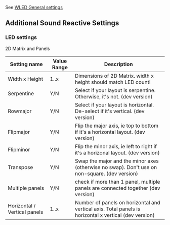 See [WLED General settings](https://github.com/aircoookie/WLED/wiki/Settings)

## Additional Sound Reactive Settings

### LED settings

2D Matrix and Panels

Setting name | Value Range | Description
|---|---|---|
Width x Height | 1..x | Dimensions of 2D Matrix. width x height should match LED count!
Serpentine | Y/N | Select if your layout is serpentine. Otherwise, it's not. (dev version)
Rowmajor| Y/N | Select if your layout is horizontal. De-select if it's vertical. (dev version)
Flipmajor| Y/N | Flip the major axis, ie top to bottom if it's a horizontal layout. (dev version)
Flipminor| Y/N | Flip the minor axis, ie left to right if it's a horizonal layout. (dev version)
Transpose| Y/N | Swap the major and the minor axes (otherwise no swap). Don't use on non-square. (dev version)
Multiple panels | Y/N | check if more than 1 panel, multiple panels are connected together (dev version)
Horizontal / Vertical panels | 1..x | Number of panels on horizontal and vertical axis. Total panels is horizontal x vertical (dev version)
